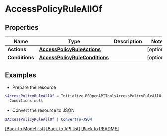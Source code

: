 # AccessPolicyRuleAllOf
## Properties

Name | Type | Description | Notes
------------ | ------------- | ------------- | -------------
**Actions** | [**AccessPolicyRuleActions**](AccessPolicyRuleActions.md) |  | [optional] 
**Conditions** | [**AccessPolicyRuleConditions**](AccessPolicyRuleConditions.md) |  | [optional] 

## Examples

- Prepare the resource
```powershell
$AccessPolicyRuleAllOf = Initialize-PSOpenAPIToolsAccessPolicyRuleAllOf  -Actions null `
 -Conditions null
```

- Convert the resource to JSON
```powershell
$AccessPolicyRuleAllOf | ConvertTo-JSON
```

[[Back to Model list]](../README.md#documentation-for-models) [[Back to API list]](../README.md#documentation-for-api-endpoints) [[Back to README]](../README.md)

